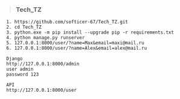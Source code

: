 > ### Tech_TZ
      
      1. https://github.com/softicer-67/Tech_TZ.git
      2. cd Tech_TZ
      3. python.exe -m pip install --upgrade pip -r requirements.txt
      4. python manage.py runserver
      5. 127.0.0.1:8000/user/?name=Max&email=maxi@mail.ru
      6. 127.0.0.1:8000/user/?name=Alex&email=alex@mail.ru
      
      Django
      http://127.0.0.1:8000/admin
      user admin
      password 123
      
      API
      http://127.0.0.1:8000/user
      
      
      
